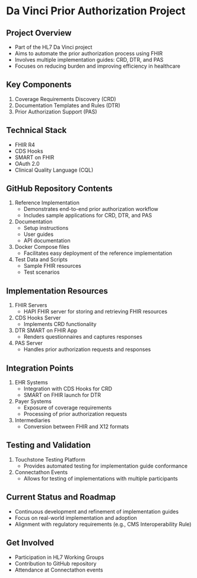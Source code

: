# Da Vinci Prior Authorization Project

## Project Overview
- Part of the HL7 Da Vinci project
- Aims to automate the prior authorization process using FHIR
- Involves multiple implementation guides: CRD, DTR, and PAS
- Focuses on reducing burden and improving efficiency in healthcare

## Key Components
1. Coverage Requirements Discovery (CRD)
2. Documentation Templates and Rules (DTR)
3. Prior Authorization Support (PAS)

## Technical Stack
- FHIR R4
- CDS Hooks
- SMART on FHIR
- OAuth 2.0
- Clinical Quality Language (CQL)

## GitHub Repository Contents
1. Reference Implementation
   - Demonstrates end-to-end prior authorization workflow
   - Includes sample applications for CRD, DTR, and PAS
2. Documentation
   - Setup instructions
   - User guides
   - API documentation
3. Docker Compose files
   - Facilitates easy deployment of the reference implementation
4. Test Data and Scripts
   - Sample FHIR resources
   - Test scenarios

## Implementation Resources
1. FHIR Servers
   - HAPI FHIR server for storing and retrieving FHIR resources
2. CDS Hooks Server
   - Implements CRD functionality
3. DTR SMART on FHIR App
   - Renders questionnaires and captures responses
4. PAS Server
   - Handles prior authorization requests and responses

## Integration Points
1. EHR Systems
   - Integration with CDS Hooks for CRD
   - SMART on FHIR launch for DTR
2. Payer Systems
   - Exposure of coverage requirements
   - Processing of prior authorization requests
3. Intermediaries
   - Conversion between FHIR and X12 formats

## Testing and Validation
1. Touchstone Testing Platform
   - Provides automated testing for implementation guide conformance
2. Connectathon Events
   - Allows for testing of implementations with multiple participants

## Current Status and Roadmap
- Continuous development and refinement of implementation guides
- Focus on real-world implementation and adoption
- Alignment with regulatory requirements (e.g., CMS Interoperability Rule)

## Get Involved
- Participation in HL7 Working Groups
- Contribution to GitHub repository
- Attendance at Connectathon events